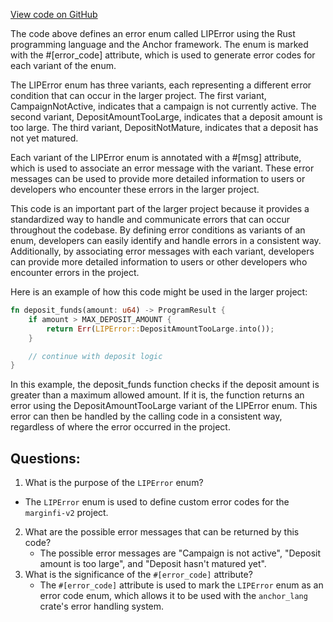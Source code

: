 [View code on GitHub](https://github.com/mrgnlabs/marginfi-v2/programs/liquidity-incentive-program/src/errors.rs)

The code above defines an error enum called LIPError using the Rust programming language and the Anchor framework. The enum is marked with the #[error_code] attribute, which is used to generate error codes for each variant of the enum. 

The LIPError enum has three variants, each representing a different error condition that can occur in the larger project. The first variant, CampaignNotActive, indicates that a campaign is not currently active. The second variant, DepositAmountTooLarge, indicates that a deposit amount is too large. The third variant, DepositNotMature, indicates that a deposit has not yet matured. 

Each variant of the LIPError enum is annotated with a #[msg] attribute, which is used to associate an error message with the variant. These error messages can be used to provide more detailed information to users or developers who encounter these errors in the larger project. 

This code is an important part of the larger project because it provides a standardized way to handle and communicate errors that can occur throughout the codebase. By defining error conditions as variants of an enum, developers can easily identify and handle errors in a consistent way. Additionally, by associating error messages with each variant, developers can provide more detailed information to users or other developers who encounter errors in the project. 

Here is an example of how this code might be used in the larger project:

```rust
fn deposit_funds(amount: u64) -> ProgramResult {
    if amount > MAX_DEPOSIT_AMOUNT {
        return Err(LIPError::DepositAmountTooLarge.into());
    }

    // continue with deposit logic
}
```

In this example, the deposit_funds function checks if the deposit amount is greater than a maximum allowed amount. If it is, the function returns an error using the DepositAmountTooLarge variant of the LIPError enum. This error can then be handled by the calling code in a consistent way, regardless of where the error occurred in the project.
## Questions: 
 1. What is the purpose of the `LIPError` enum?
   - The `LIPError` enum is used to define custom error codes for the `marginfi-v2` project.
2. What are the possible error messages that can be returned by this code?
   - The possible error messages are "Campaign is not active", "Deposit amount is too large", and "Deposit hasn't matured yet".
3. What is the significance of the `#[error_code]` attribute?
   - The `#[error_code]` attribute is used to mark the `LIPError` enum as an error code enum, which allows it to be used with the `anchor_lang` crate's error handling system.